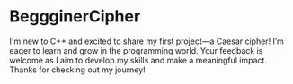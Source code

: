 # BeggginerCipher
I'm new to C++ and excited to share my first project—a Caesar cipher! I’m eager to learn and grow in the programming world. Your feedback is welcome as I aim to develop my skills and make a meaningful impact. Thanks for checking out my journey!
